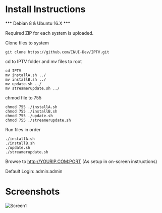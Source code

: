 # Install Instructions

*** Debian 8 & Ubuntu 16.X ***

Required ZIP for each system is uploaded.

Clone files to system
~~~~
git clone https://github.com/INUI-Dev/IPTV.git
~~~~

cd to IPTV folder and mv files to root
~~~~
cd IPTV
mv installA.sh ../
mv installB.sh ../
mv update.sh ../ 
mv streamerupdate.sh ../ 
~~~~

chmod file to 755
~~~~
chmod 755 ./installA.sh 
chmod 755 ./installB.sh 
chmod 755 ./update.sh 
chmod 755 ./streamerupdate.sh 
~~~~

Run files in order
~~~~
./installA.sh 
./installB.sh 
./update.sh 
./streamerupdate.sh 
~~~~

Browse to http://YOURIP.COM:PORT (As setup in on-screen instructions) 

Default Login: admin:admin

# Screenshots
![Screen1](https://i.imgur.com/FUlJNo0.png)
